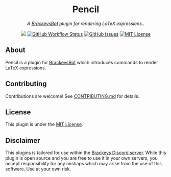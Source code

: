 <h1 align="center">Pencil</h1>
<p align="center"><i>A <a href="https://github.com/BrackeysBot/BrackeysBot">BrackeysBot</a> plugin for rendering LaTeX expressions..</i></p>
<p align="center">
<a href="https://github.com/BrackeysBot/Pencil/releases"><img src="https://img.shields.io/github/v/release/BrackeysBot/Pencil?include_prereleases"></a>
<a href="https://github.com/BrackeysBot/Pencil/actions?query=workflow%3A%22.NET%22"><img src="https://img.shields.io/github/workflow/status/BrackeysBot/Pencil/.NET" alt="GitHub Workflow Status" title="GitHub Workflow Status"></a>
<a href="https://github.com/BrackeysBot/Pencil/issues"><img src="https://img.shields.io/github/issues/BrackeysBot/Pencil" alt="GitHub Issues" title="GitHub Issues"></a>
<a href="https://github.com/BrackeysBot/Pencil/blob/main/LICENSE.md"><img src="https://img.shields.io/github/license/BrackeysBot/Pencil" alt="MIT License" title="MIT License"></a>
</p>

## About
Pencil is a plugin for [BrackeysBot](https://github.com/BrackeysBot/BrackeysBot/) which introduces commands to render LaTeX expressions. 

## Contributing
Contributions are welcome! See [CONTRIBUTING.md](CONTRIBUTING.md) for details.

## License
This plugin is under the [MIT License](LICENSE.md).

## Disclaimer
This plugins is tailored for use within the [Brackeys Discord server](https://discord.gg/brackeys). While this plugin is open source and you are free to use it in your own servers, you accept responsibility for any mishaps which may arise from the use of this software. Use at your own risk.
